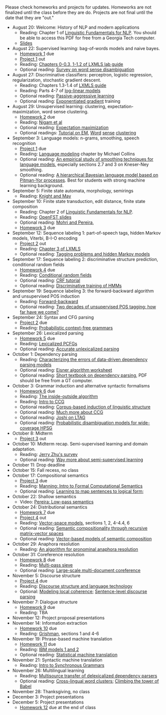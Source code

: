 Please check homeworks and projects for updates. Homeworks are not finalized until the class
before they are do. Projects are not final until the date that they are "out."

+ August 20: Welcome: History of NLP and modern applications
  - Reading: Chapter 1 of
	[Linguistic Fundamentals for NLP](http://www.morganclaypool.com/doi/abs/10.2200/S00493ED1V01Y201303HLT020).
	You should be able to access this PDF for free from a Georgia Tech
	computer.
  - [Slides](lectures/lec1.pdf?raw=true)
+ August 22: Supervised learning: bag-of-words models and naive bayes. 
  - [Homework 1](homeworks/homework-1.md) due
  - [Project 1](projects/proj-1/project1.md) out
  - Reading: [Chapters 0-0.3, 1-1.2 of LXMLS lab guide](https://github.com/jacobeisenstein/gt-nlp-class/blob/master/readings/lxmls-guide.pdf?raw=true)
  - Optional reading: [Survey on word sense disambiguation](http://promethee.philo.ulg.ac.be/engdep1/download/bacIII/ACM_Survey_2009_Navigli.pdf)
+ August 27: Discriminative classifiers: perceptron, logistic regression, regularization, stochastic gradient descent. 
  - Reading: Chapters 1.3-1.4 of [LXMLS guide](https://github.com/jacobeisenstein/gt-nlp-class/blob/master/readings/lxmls-guide.pdf?raw=true)
  - Reading: Parts 4-7 of [log-linear models](https://github.com/jacobeisenstein/gt-nlp-class/blob/master/readings/collins-loglin.pdf?raw=true)
  - Optional reading: [Passive-aggressive learning](http://jmlr.csail.mit.edu/papers/volume7/crammer06a/crammer06a.pdf)
  - Optional reading: [Exponentiated gradient](http://www.cs.columbia.edu/~mcollins/papers/egjournal.pdf) training
+ August 29: Unsupervised learning: clustering, expectation-maximization, word sense clustering.
  - [Homework 2](homeworks/homework-2.md) due
  - Reading: [Nigam et al](http://www.kamalnigam.com/papers/emcat-mlj99.pdf)
  - Optional reading: [Expectation maximization](https://github.com/jacobeisenstein/gt-nlp-class/blob/master/readings/collins-em.pdf?raw=true)
  - Optional readings: [Tutorial on EM](http://www.cc.gatech.edu/~dellaert/em-paper.pdf), [Word](http://acl.ldc.upenn.edu/P/P95/P95-1026.pdf) [sense](http://www.d.umn.edu/~tpederse/Pubs/wsdbook-2006-pedersen.pdf) [clustering](http://www.aclweb.org/anthology-new/W/W97/W97-0322.pdf)
+ September 3: Language models: n-grams, smoothing, speech recognition
  - [Project 1](project1.md) due
  - Reading: [Language modeling](https://github.com/jacobeisenstein/gt-nlp-class/blob/master/readings/collins-lm.pdf?raw=true) chapter by Michael Collins
  - Optional reading: [An empirical study of smoothing techniques for language models](http://u.cs.biu.ac.il/~yogo/courses/mt2013/papers/chen-goodman-99.pdf), especially
	sections 2.7 and 3 on Kneser-Ney smoothing.
  - Optional reading:
    [A hierarchical Bayesian language model based on Pitman-Yor processes](http://acl.ldc.upenn.edu/P/P06/P06-1124.pdf). Best
    for students with strong machine learning background.
+ September 5: Finite state automata, morphology, semirings
  - Reading: [Knight and May](http://ai.eecs.umich.edu/people/rounds/csli/main.pdf)
+ September 10: Finite state transduction, edit distance, finite state composition
  - Reading: Chapter 2 of [Linguistic Fundamentals for NLP](http://www.morganclaypool.com/doi/abs/10.2200/S00493ED1V01Y201303HLT020).
  - Reading: [OpenFST slides](http://www.stringology.org/event/CIAA2007/pres/Tue2/Riley.pdf)
  - Optional reading: [Mohri and Pereira](http://dx.doi.org/10.1006/csla.2001.0184), 
  - [Homework 3](homeworks/homework-3.md) due
+ September 12: Sequence labeling 1: part-of-speech tags, hidden Markov models, Viterbi, B-I-O encoding
  - [Project 2](project2.md) out
  - Reading: [Chapter 3 of LXMLS](https://www.l2f.inesc-id.pt/lxmls/guide.pdf) 
  - Optional reading: [Tagging problems and hidden Markov models](http://www.cs.columbia.edu/~mcollins/hmms-spring2013.pdf)
+ September 17: Sequence labeling 2: discriminative structure prediction, conditional random fields
  - [Homework 4](homeworks/homework-4.md) due
  - Reading: [Conditional random fields](http://www.cs.columbia.edu/~mcollins/crf.pdf)
  - Optional reading: [CRF tutorial](http://people.cs.umass.edu/~mccallum/papers/crf-tutorial.pdf)
  - Optional reading: [Discriminative training of HMMs](http://dl.acm.org/citation.cfm?id=1118694)
+ September 19: Sequence labeling 3: the forward-backward algorithm and unsupervised POS induction
  - Reading: [Forward-backward](http://www.cs.columbia.edu/~mcollins/fb.pdf)
  - Optional reading: [Two decades of unsupervised POS tagging: how far have we come?](homepages.inf.ed.ac.uk/sgwater/papers/emnlp10-20yrsPOS.pdf)
+ September 24: Syntax and CFG parsing
  - [Project 2](project-2.md) due
  - Reading: [Probabilistic context-free grammars](http://www.cs.columbia.edu/~mcollins/courses/nlp2011/notes/pcfgs.pdf)
+ September 26: Lexicalized parsing
  - [Homework 5](homeworks/homework-5.md) due
  - Reading: [Lexicalized PCFGs](http://www.cs.columbia.edu/~mcollins/courses/nlp2011/notes/lexpcfgs.pdf)
  - Optional reading: [Accurate unlexicalized parsing](http://acl.ldc.upenn.edu/P/P03/P03-1054.pdf)
+ October 1: Dependency parsing
  - Reading: [Characterizing the errors of data-driven dependency parsing models](http://acl.ldc.upenn.edu/D/D07/D07-1013.pdf)
  - Optional reading: [Eisner algorithm worksheet](http://www.cc.gatech.edu/~jeisenst/classes/cs7650_sp12/eisner_worksheet.pdf)
  - Optional reading: [Short textbook on dependency parsing](http://www.morganclaypool.com/doi/abs/10.2200/S00169ED1V01Y200901HLT002), PDF should be free from a GT computer.
+ October 3: Grammar induction and alternative syntactic formalisms
  - [Homework 6](homeworks/homework-6.md) due
  - Reading: [The inside-outside algorithm](http://www.cs.columbia.edu/~mcollins/io.pdf)
  - Reading: [Intro to CCG](http://web.uvic.ca/~ling48x/ling484/notes/ccg_intro.pdf)
  - Optional reading: [Corpus-based induction of linguistic structure](http://acl.ldc.upenn.edu/acl2004/main/pdf/341_pdf_2-col.pdf)
  - Optional reading: [Much more about CCG](http://homepages.inf.ed.ac.uk/steedman/papers/ccg/SteedmanBaldridgeNTSyntax.pdf)
  - Optional reading: [Joshi on LTAG](http://onlinelibrary.wiley.com/doi/10.1207/s15516709cog2805_2/pdf)
  - Optional reading: [Probabilistic disambiguation models for wide-coverage HPSG](http://acl.ldc.upenn.edu/P/P05/P05-1011.pdf)
+ October 8: Midterm
  - [Project 3](project-3.md) out
+ October 10: Midterm recap. Semi-supervised learning and domain adaptation.
  - Reading: [Jerry Zhu's survey](http://pages.cs.wisc.edu/~jerryzhu/pub/SSL_EoML.pdf)
  - Optional reading: [Way more about semi-supervised learning](http://www.morganclaypool.com/doi/abs/10.2200/S00196ED1V01Y200906AIM006)
+ October 11: Drop deadline
+ October 15: Fall recess, no class
+ October 17: Compositional semantics
  - [Project 3](project-3.md) due
  - Reading: [Manning: Intro to Formal Computational Semantics](http://www.stanford.edu/class/cs224u/readings/cl-semantics-new.pdf)
  - Optional reading: [Learning to map sentences to logical form](http://arxiv.org/pdf/1207.1420v1.pdf); 
+ October 22: Shallow semantics
  - Video: [Pereira: Low-pass semantics](http://videolectures.net/akbcwekex2012_pereira_semantics/)
+ October 24: Distributional semantics
  - [Homework 7](homeworks/homework-7.md) due
  - [Project 4](project-4.md) out  
  - Reading: [Vector-space models](www.jair.org/media/2934/live-2934-4846-jair.pdf), sections 1, 2, 4-4.4, 6
  - Optional reading: [Semantic compositionality through recursive matrix-vector spaces](http://www.robotics.stanford.edu/~ang/papers/emnlp12-SemanticCompositionalityRecursiveMatrixVectorSpaces.pdf)
  - Optional reading: [Vector-based models of semantic composition](http://homepages.inf.ed.ac.uk/s0453356/composition.pdf)
+ October 29: Anaphora resolution
  - Reading: [An algorithm for pronominal anaphora resolution](http://acl.ldc.upenn.edu/J/J94/J94-4002.pdf)
+ October 31: Coreference resolution
  - [Homework 8](homeworks/homework-8.md) due
  - Reading: [Multi-pass sieve](http://www.stanford.edu/~jurafsky/emnlp10.pdf)
  - Optional reading: [Large-scale multi-document coreference](http://people.cs.umass.edu/~sameer/files/largescale-acl11.pdf)
+ November 5: Discourse structure
  - [Project 4](project-4.md) due
  - Reading: [Discourse structure and language technology](http://journals.cambridge.org/repo_A84ql5gR)
  - Optional: [Modeling local coherence](http://www.aclweb.org/anthology-new/J/J08/J08-1001.pdf); [Sentence-level discourse parsing](http://acl.ldc.upenn.edu/N/N03/N03-1030.pdf)
+ November 7: Dialogue structure
  - [Homework 9](homeworks/homework-9.md) due
  - Reading: TBA
+ November 12: Project proposal presentations
+ November 14: Information extraction
  - [Homework 10](homeworks/homework-10.md) due
  - Reading: [Grishman](http://cs.nyu.edu/grishman/tarragona.pdf), sections 1 and 4-6
+ November 19: Phrase-based machine translation
  - [Homework 11](homeworks/homework-11.md) due
  - Reading: [IBM models 1 and 2](papers/collins-ibm12.pdf)
  - Optional reading: [Statistical machine translation](http://www.cs.jhu.edu/~alopez/papers/survey.pdf)
+ November 21: Syntactic machine translation
  - Reading: [Intro to Synchronous Grammars](http://www.isi.edu/~chiang/papers/synchtut.pdf)
+ November 26: Multilingual learning
  - Reading: [Multisource transfer of delexicalized dependency parsers](http://www.aclweb.org/anthology-new/D/D11/D11-1006.pdf)
  - Optional reading: [Cross-lingual word clusters](http://www.ryanmcd.com/papers/multiclustNAACL2012.pdf); [Climbing the tower of Babel](http://www.icml2010.org/papers/905.pdf)
+ November 28: Thanksgiving, no class
+ December 3: Project presentations
+ December 5: Project presentations
  - [Homework 12](homeworks/homework-12.md) due at the end of class

